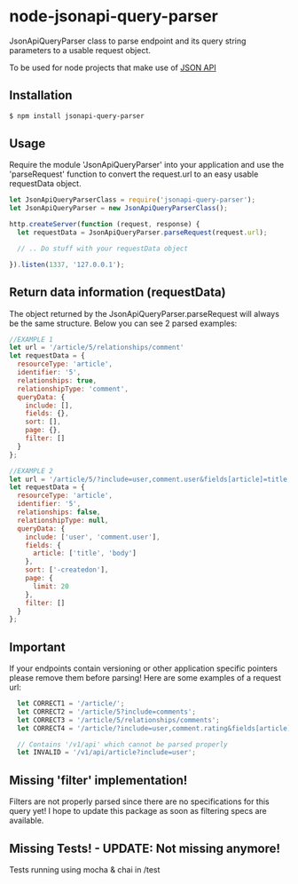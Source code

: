 # node-jsonapi-query-parser

JsonApiQueryParser class to parse endpoint and its query string parameters to a usable request object.

To be used for node projects that make use of [JSON API](http://jsonapi.org/)


## Installation

```sh
$ npm install jsonapi-query-parser
```

## Usage

Require the module 'JsonApiQueryParser' into your application and use the 'parseRequest' function to convert the request.url to an easy
usable requestData object.

```js
let JsonApiQueryParserClass = require('jsonapi-query-parser');
let JsonApiQueryParser = new JsonApiQueryParserClass();

http.createServer(function (request, response) {
  let requestData = JsonApiQueryParser.parseRequest(request.url);

  // .. Do stuff with your requestData object

}).listen(1337, '127.0.0.1');
```

## Return data information (requestData)

The object returned by the JsonApiQueryParser.parseRequest will always be the same structure.
Below you can see 2 parsed examples:

```js
//EXAMPLE 1
let url = '/article/5/relationships/comment'
let requestData = {
  resourceType: 'article',
  identifier: '5',
  relationships: true,
  relationshipType: 'comment',
  queryData: {
    include: [],
    fields: {},
    sort: [],
    page: {},
    filter: []
  }
};

//EXAMPLE 2
let url = '/article/5/?include=user,comment.user&fields[article]=title,body&page[limit]=20&sort=-createdon'
let requestData = {
  resourceType: 'article',
  identifier: '5',
  relationships: false,
  relationshipType: null,
  queryData: {
    include: ['user', 'comment.user'],
    fields: {
      article: ['title', 'body']
    },
    sort: ['-createdon'],
    page: {
      limit: 20
    },
    filter: []
  }
};
```


## Important

If your endpoints contain versioning or other application specific pointers please remove them before parsing!
Here are some examples of a request url:

```js
  let CORRECT1 = '/article/';
  let CORRECT2 = '/article/5?include=comments';
  let CORRECT3 = '/article/5/relationships/comments';
  let CORRECT4 = '/article/?include=user,comment.rating&fields[article]=title,body&fields[user]=name';

  // Contains '/v1/api' which cannot be parsed properly
  let INVALID = '/v1/api/article?include=user';
```

## Missing 'filter' implementation!

Filters are not properly parsed since there are no specifications for this query yet! I hope to update this package
as soon as filtering specs are available.


## Missing Tests! - UPDATE: Not missing anymore!

Tests running using mocha & chai in /test


